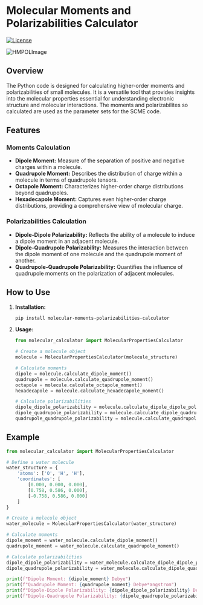 # Molecular Moments and Polarizabilities Calculator

[![License](https://img.shields.io/badge/license-MIT-blue.svg)](https://opensource.org/licenses/MIT)

![HMPOLImage](./img/HMpolImg.jpg)
## Overview

The Python code is designed for calculating higher-order moments and polarizabilities of small molecules. It is a versatile tool that provides insights into the molecular properties essential for understanding electronic structure and molecular interactions. The moments and polarizabilites so calculated are used as the parameter sets for the SCME code. 

## Features

### Moments Calculation
- **Dipole Moment:** Measure of the separation of positive and negative charges within a molecule.
- **Quadrupole Moment:** Describes the distribution of charge within a molecule in terms of quadrupole tensors.
- **Octapole Moment:** Characterizes higher-order charge distributions beyond quadrupoles.
- **Hexadecapole Moment:** Captures even higher-order charge distributions, providing a comprehensive view of molecular charge.

### Polarizabilities Calculation
- **Dipole-Dipole Polarizability:** Reflects the ability of a molecule to induce a dipole moment in an adjacent molecule.
- **Dipole-Quadrupole Polarizability:** Measures the interaction between the dipole moment of one molecule and the quadrupole moment of another.
- **Quadrupole-Quadrupole Polarizability:** Quantifies the influence of quadrupole moments on the polarization of adjacent molecules.

## How to Use

1. **Installation:**
    ```bash
    pip install molecular-moments-polarizabilities-calculator
    ```

2. **Usage:**
    ```python
    from molecular_calculator import MolecularPropertiesCalculator

    # Create a molecule object
    molecule = MolecularPropertiesCalculator(molecule_structure)

    # Calculate moments
    dipole = molecule.calculate_dipole_moment()
    quadrupole = molecule.calculate_quadrupole_moment()
    octapole = molecule.calculate_octapole_moment()
    hexadecapole = molecule.calculate_hexadecapole_moment()

    # Calculate polarizabilities
    dipole_dipole_polarizability = molecule.calculate_dipole_dipole_polarizability()
    dipole_quadrupole_polarizability = molecule.calculate_dipole_quadrupole_polarizability()
    quadrupole_quadrupole_polarizability = molecule.calculate_quadrupole_quadrupole_polarizability()
    ```

## Example

```python
from molecular_calculator import MolecularPropertiesCalculator

# Define a water molecule
water_structure = {
    'atoms': ['O', 'H', 'H'],
    'coordinates': [
        [0.000, 0.000, 0.000],
        [0.758, 0.586, 0.000],
        [-0.758, 0.586, 0.000]
    ]
}

# Create a molecule object
water_molecule = MolecularPropertiesCalculator(water_structure)

# Calculate moments
dipole_moment = water_molecule.calculate_dipole_moment()
quadrupole_moment = water_molecule.calculate_quadrupole_moment()

# Calculate polarizabilities
dipole_dipole_polarizability = water_molecule.calculate_dipole_dipole_polarizability()
dipole_quadrupole_polarizability = water_molecule.calculate_dipole_quadrupole_polarizability()

print(f"Dipole Moment: {dipole_moment} Debye")
print(f"Quadrupole Moment: {quadrupole_moment} Debye*angstrom")
print(f"Dipole-Dipole Polarizability: {dipole_dipole_polarizability} Debye^2")
print(f"Dipole-Quadrupole Polarizability: {dipole_quadrupole_polarizability} Debye^3*Å^2")

